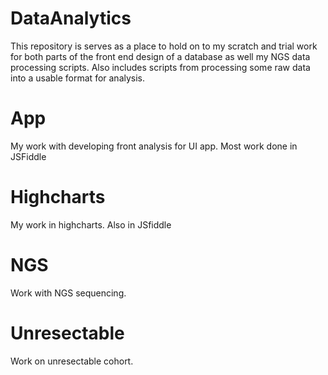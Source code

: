 # DataAnalytics

This repository is serves as a place to hold on to my scratch and trial work for both parts of the front end design of a database as well my NGS data processing scripts. Also includes scripts from processing some raw data into a usable format for analysis.

App
===

My work with developing front analysis for UI app. Most work done in JSFiddle

Highcharts
==========

My work in highcharts. Also in JSfiddle

NGS
===

Work with NGS sequencing.

Unresectable
==========

Work on unresectable cohort.
